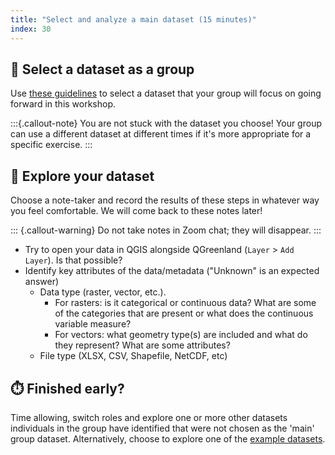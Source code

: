 ```yaml
---
title: "Select and analyze a main dataset (15 minutes)"
index: 30
---
```


## 🤔 Select a dataset as a group

Use [these guidelines](/content/prerequisites/dataset-selection.md) to select a dataset
that your group will focus on going forward in this workshop.

:::{.callout-note}
You are not stuck with the dataset you choose! Your group can use a different
dataset at different times if it's more appropriate for a specific exercise.
:::


## 🧭 Explore your dataset

Choose a note-taker and record the results of these steps in whatever way you feel
comfortable. We will come back to these notes later!

::: {.callout-warning}
Do not take notes in Zoom chat; they will disappear.
:::

* Try to open your data in QGIS alongside QGreenland (`Layer` > `Add Layer`). Is that
  possible?
* Identify key attributes of the data/metadata ("Unknown" is an expected answer)
    * Data type (raster, vector, etc.).
        * For rasters: is it categorical or continuous data? What are some of
          the categories that are present or what does the continuous variable
          measure?
        * For vectors: what geometry type(s) are included and what do they
          represent? What are some attributes?
    * File type (XLSX, CSV, Shapefile, NetCDF, etc)


## ⏱️ Finished early?

Time allowing, switch roles and explore one or more other datasets individuals
in the group have identified that were not chosen as the 'main' group
dataset. Alternatively, choose to explore one of the [example
datasets](/content/example-data/).
